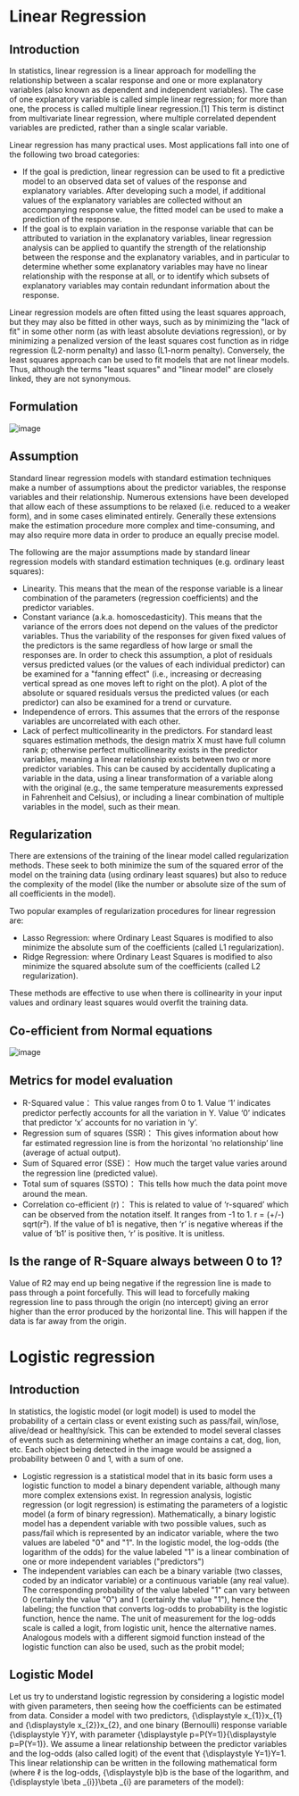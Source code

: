 # Linear Regression

## Introduction

In statistics, linear regression is a linear approach for modelling the relationship between a scalar response and one or more explanatory variables (also known as dependent and independent variables). The case of one explanatory variable is called simple linear regression; for more than one, the process is called multiple linear regression.[1] This term is distinct from multivariate linear regression, where multiple correlated dependent variables are predicted, rather than a single scalar variable.

Linear regression has many practical uses. Most applications fall into one of the following two broad categories:

- If the goal is prediction, linear regression can be used to fit a predictive model to an observed data set of values of the response and explanatory variables. After developing such a model, if additional values of the explanatory variables are collected without an accompanying response value, the fitted model can be used to make a prediction of the response.
- If the goal is to explain variation in the response variable that can be attributed to variation in the explanatory variables, linear regression analysis can be applied to quantify the strength of the relationship between the response and the explanatory variables, and in particular to determine whether some explanatory variables may have no linear relationship with the response at all, or to identify which subsets of explanatory variables may contain redundant information about the response.

Linear regression models are often fitted using the least squares approach, but they may also be fitted in other ways, such as by minimizing the "lack of fit" in some other norm (as with least absolute deviations regression), or by minimizing a penalized version of the least squares cost function as in ridge regression (L2-norm penalty) and lasso (L1-norm penalty). Conversely, the least squares approach can be used to fit models that are not linear models. Thus, although the terms "least squares" and "linear model" are closely linked, they are not synonymous.

## Formulation

![image](https://user-images.githubusercontent.com/60442877/147891201-066a731d-6e34-4fdc-abce-7ab0e6420572.png)


## Assumption

Standard linear regression models with standard estimation techniques make a number of assumptions about the predictor variables, the response variables and their relationship. Numerous extensions have been developed that allow each of these assumptions to be relaxed (i.e. reduced to a weaker form), and in some cases eliminated entirely. Generally these extensions make the estimation procedure more complex and time-consuming, and may also require more data in order to produce an equally precise model.

The following are the major assumptions made by standard linear regression models with standard estimation techniques (e.g. ordinary least squares):

- Linearity. This means that the mean of the response variable is a linear combination of the parameters (regression coefficients) and the predictor variables.
- Constant variance (a.k.a. homoscedasticity). This means that the variance of the errors does not depend on the values of the predictor variables. Thus the variability of the responses for given fixed values of the predictors is the same regardless of how large or small the responses are.  In order to check this assumption, a plot of residuals versus predicted values (or the values of each individual predictor) can be examined for a "fanning effect" (i.e., increasing or decreasing vertical spread as one moves left to right on the plot). A plot of the absolute or squared residuals versus the predicted values (or each predictor) can also be examined for a trend or curvature.
- Independence of errors. This assumes that the errors of the response variables are uncorrelated with each other. 
- Lack of perfect multicollinearity in the predictors. For standard least squares estimation methods, the design matrix X must have full column rank p; otherwise perfect multicollinearity exists in the predictor variables, meaning a linear relationship exists between two or more predictor variables. This can be caused by accidentally duplicating a variable in the data, using a linear transformation of a variable along with the original (e.g., the same temperature measurements expressed in Fahrenheit and Celsius), or including a linear combination of multiple variables in the model, such as their mean.

##  Regularization

There are extensions of the training of the linear model called regularization methods. These seek to both minimize the sum of the squared error of the model on the training data (using ordinary least squares) but also to reduce the complexity of the model (like the number or absolute size of the sum of all coefficients in the model).

Two popular examples of regularization procedures for linear regression are:

- Lasso Regression: where Ordinary Least Squares is modified to also minimize the absolute sum of the coefficients (called L1 regularization).
- Ridge Regression: where Ordinary Least Squares is modified to also minimize the squared absolute sum of the coefficients (called L2 regularization).

These methods are effective to use when there is collinearity in your input values and ordinary least squares would overfit the training data.

## Co-efficient from Normal equations

![image](https://user-images.githubusercontent.com/60442877/147891701-e26a6652-50c1-4a50-b2cf-5b6071a39790.png)

## Metrics for model evaluation

- R-Squared value： This value ranges from 0 to 1. Value ‘1’ indicates predictor perfectly accounts for all the variation in Y. Value ‘0’ indicates that predictor ‘x’ accounts for no variation in ‘y’.
- Regression sum of squares (SSR)： This gives information about how far estimated regression line is from the horizontal ‘no relationship’ line (average of actual output).
- Sum of Squared error (SSE)： How much the target value varies around the regression line (predicted value).
- Total sum of squares (SSTO)： This tells how much the data point move around the mean.
- Correlation co-efficient (r)： This is related to value of ‘r-squared’ which can be observed from the notation itself. It ranges from -1 to 1. r = (+/-) sqrt(r²). If the value of b1 is negative, then ‘r’ is negative whereas if the value of ‘b1’ is positive then, ‘r’ is positive. It is unitless.

## Is the range of R-Square always between 0 to 1?

Value of R2 may end up being negative if the regression line is made to pass through a point forcefully. This will lead to forcefully making regression line to pass through the origin (no intercept) giving an error higher than the error produced by the horizontal line. This will happen if the data is far away from the origin.






# Logistic regression

## Introduction

In statistics, the logistic model (or logit model) is used to model the probability of a certain class or event existing such as pass/fail, win/lose, alive/dead or healthy/sick. This can be extended to model several classes of events such as determining whether an image contains a cat, dog, lion, etc. Each object being detected in the image would be assigned a probability between 0 and 1, with a sum of one.

- Logistic regression is a statistical model that in its basic form uses a logistic function to model a binary dependent variable, although many more complex extensions exist. In regression analysis, logistic regression (or logit regression) is estimating the parameters of a logistic model (a form of binary regression). Mathematically, a binary logistic model has a dependent variable with two possible values, such as pass/fail which is represented by an indicator variable, where the two values are labeled "0" and "1". In the logistic model, the log-odds (the logarithm of the odds) for the value labeled "1" is a linear combination of one or more independent variables ("predictors")
- The independent variables can each be a binary variable (two classes, coded by an indicator variable) or a continuous variable (any real value). The corresponding probability of the value labeled "1" can vary between 0 (certainly the value "0") and 1 (certainly the value "1"), hence the labeling; the function that converts log-odds to probability is the logistic function, hence the name. The unit of measurement for the log-odds scale is called a logit, from logistic unit, hence the alternative names. Analogous models with a different sigmoid function instead of the logistic function can also be used, such as the probit model; 

## Logistic Model

Let us try to understand logistic regression by considering a logistic model with given parameters, then seeing how the coefficients can be estimated from data. Consider a model with two predictors, {\displaystyle x_{1}}x_{1} and {\displaystyle x_{2}}x_{2}, and one binary (Bernoulli) response variable {\displaystyle Y}Y, with parameter {\displaystyle p=P(Y=1)}{\displaystyle p=P(Y=1)}. We assume a linear relationship between the predictor variables and the log-odds (also called logit) of the event that {\displaystyle Y=1}Y=1. This linear relationship can be written in the following mathematical form (where ℓ is the log-odds, {\displaystyle b}b is the base of the logarithm, and {\displaystyle \beta _{i}}\beta _{i} are parameters of the model):




